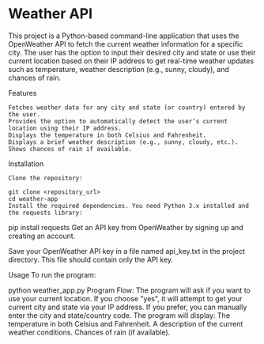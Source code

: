 # Weather API
 This project is a Python-based command-line application that uses the OpenWeather API to fetch the current weather information for a specific city. The user has the option to input their desired city and state or use their current location based on their IP address to get real-time weather updates such as temperature, weather description (e.g., sunny, cloudy), and chances of rain.

Features
    
    Fetches weather data for any city and state (or country) entered by the user.
    Provides the option to automatically detect the user’s current location using their IP address.
    Displays the temperature in both Celsius and Fahrenheit.
    Displays a brief weather description (e.g., sunny, cloudy, etc.).
    Shows chances of rain if available.

Installation

    Clone the repository:

    git clone <repository_url>
    cd weather-app
    Install the required dependencies. You need Python 3.x installed and the requests library:


pip install requests
Get an API key from OpenWeather by signing up and creating an account.

Save your OpenWeather API key in a file named api_key.txt in the project directory. This file should contain only the API key.

Usage
To run the program:

python weather_app.py
Program Flow:
    The program will ask if you want to use your current location. If you choose "yes", it will attempt to get your current city and state via your IP address.
    If you prefer, you can manually enter the city and state/country code.
    The program will display:
        The temperature in both Celsius and Fahrenheit.
        A description of the current weather conditions.
        Chances of rain (if available).